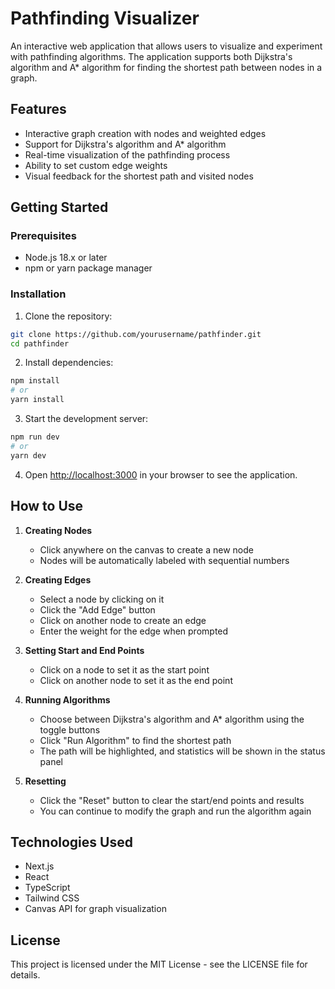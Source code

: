 # Pathfinding Visualizer

An interactive web application that allows users to visualize and experiment with pathfinding algorithms. The application supports both Dijkstra's algorithm and A* algorithm for finding the shortest path between nodes in a graph.

## Features

- Interactive graph creation with nodes and weighted edges
- Support for Dijkstra's algorithm and A* algorithm
- Real-time visualization of the pathfinding process
- Ability to set custom edge weights
- Visual feedback for the shortest path and visited nodes

## Getting Started

### Prerequisites

- Node.js 18.x or later
- npm or yarn package manager

### Installation

1. Clone the repository:
```bash
git clone https://github.com/yourusername/pathfinder.git
cd pathfinder
```

2. Install dependencies:
```bash
npm install
# or
yarn install
```

3. Start the development server:
```bash
npm run dev
# or
yarn dev
```

4. Open [http://localhost:3000](http://localhost:3000) in your browser to see the application.

## How to Use

1. **Creating Nodes**
   - Click anywhere on the canvas to create a new node
   - Nodes will be automatically labeled with sequential numbers

2. **Creating Edges**
   - Select a node by clicking on it
   - Click the "Add Edge" button
   - Click on another node to create an edge
   - Enter the weight for the edge when prompted

3. **Setting Start and End Points**
   - Click on a node to set it as the start point
   - Click on another node to set it as the end point

4. **Running Algorithms**
   - Choose between Dijkstra's algorithm and A* algorithm using the toggle buttons
   - Click "Run Algorithm" to find the shortest path
   - The path will be highlighted, and statistics will be shown in the status panel

5. **Resetting**
   - Click the "Reset" button to clear the start/end points and results
   - You can continue to modify the graph and run the algorithm again

## Technologies Used

- Next.js
- React
- TypeScript
- Tailwind CSS
- Canvas API for graph visualization

## License

This project is licensed under the MIT License - see the LICENSE file for details.
